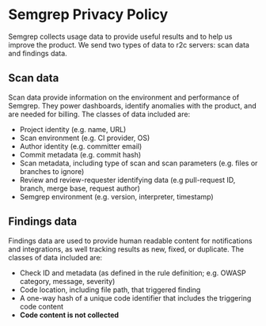 # Semgrep Privacy Policy

Semgrep collects usage data to provide useful results and to help us improve the product. We send two types of data to r2c servers: scan data and findings data.

## Scan data

Scan data provide information on the environment and performance of Semgrep. They power dashboards, identify anomalies with the product, and are needed for billing. The classes of data included are:
- Project identity (e.g. name, URL)
- Scan environment (e.g. CI provider, OS)
- Author identity (e.g. committer email)
- Commit metadata (e.g. commit hash)
- Scan metadata, including type of scan and scan parameters (e.g. files or branches to ignore)
- Review and review-requester identifying data (e.g pull-request ID, branch, merge base, request author)
- Semgrep environment (e.g. version, interpreter, timestamp)

## Findings data

Findings data are used to provide human readable content for notifications and integrations, as well tracking results as new, fixed, or duplicate. The classes of data included are:
- Check ID and metadata (as defined in the rule definition; e.g. OWASP category, message, severity)
- Code location, including file path, that triggered finding
- A one-way hash of a unique code identifier that includes the triggering code content
- **Code content is not collected**
